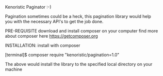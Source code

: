 Kenoristic Paginator :-)

Pagination sometimes could be a heck, this pagination library would help 
you with the necessary API's to get the job done.

PRE-REQUISITE
download and install composer on your computer
find more about composer here https://getcomposer.org

INSTALLATION:
install with composer

   [terminal]$ composer require "kenoristic/pagination=1.0"

The above would install the library to the specified local directory 
on your machine



